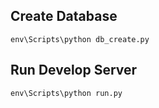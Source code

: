 ## Create Database
`env\Scripts\python db_create.py`

## Run Develop Server
`env\Scripts\python run.py`